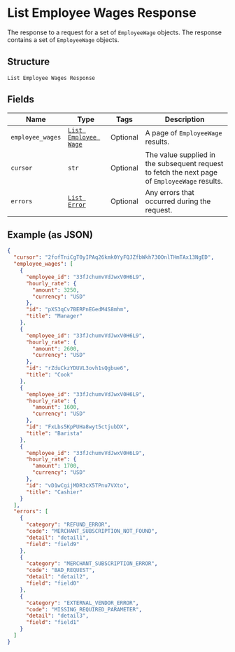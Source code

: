 
# List Employee Wages Response

The response to a request for a set of `EmployeeWage` objects. The response contains
a set of `EmployeeWage` objects.

## Structure

`List Employee Wages Response`

## Fields

| Name | Type | Tags | Description |
|  --- | --- | --- | --- |
| `employee_wages` | [`List Employee Wage`](../../doc/models/employee-wage.md) | Optional | A page of `EmployeeWage` results. |
| `cursor` | `str` | Optional | The value supplied in the subsequent request to fetch the next page<br>of `EmployeeWage` results. |
| `errors` | [`List Error`](../../doc/models/error.md) | Optional | Any errors that occurred during the request. |

## Example (as JSON)

```json
{
  "cursor": "2fofTniCgT0yIPAq26kmk0YyFQJZfbWkh73OOnlTHmTAx13NgED",
  "employee_wages": [
    {
      "employee_id": "33fJchumvVdJwxV0H6L9",
      "hourly_rate": {
        "amount": 3250,
        "currency": "USD"
      },
      "id": "pXS3qCv7BERPnEGedM4S8mhm",
      "title": "Manager"
    },
    {
      "employee_id": "33fJchumvVdJwxV0H6L9",
      "hourly_rate": {
        "amount": 2600,
        "currency": "USD"
      },
      "id": "rZduCkzYDUVL3ovh1sQgbue6",
      "title": "Cook"
    },
    {
      "employee_id": "33fJchumvVdJwxV0H6L9",
      "hourly_rate": {
        "amount": 1600,
        "currency": "USD"
      },
      "id": "FxLbs5KpPUHa8wyt5ctjubDX",
      "title": "Barista"
    },
    {
      "employee_id": "33fJchumvVdJwxV0H6L9",
      "hourly_rate": {
        "amount": 1700,
        "currency": "USD"
      },
      "id": "vD1wCgijMDR3cX5TPnu7VXto",
      "title": "Cashier"
    }
  ],
  "errors": [
    {
      "category": "REFUND_ERROR",
      "code": "MERCHANT_SUBSCRIPTION_NOT_FOUND",
      "detail": "detail1",
      "field": "field9"
    },
    {
      "category": "MERCHANT_SUBSCRIPTION_ERROR",
      "code": "BAD_REQUEST",
      "detail": "detail2",
      "field": "field0"
    },
    {
      "category": "EXTERNAL_VENDOR_ERROR",
      "code": "MISSING_REQUIRED_PARAMETER",
      "detail": "detail3",
      "field": "field1"
    }
  ]
}
```

